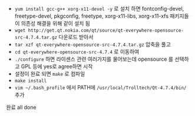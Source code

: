 
* `yum install gcc-g++ xorg-x11-devel -y` 로 설치 하면 fontconfig-devel, freetype-devel, pkgconfig, freetype, xorg-x11-libs, xorg-x11-xfs 패키지들이 의존성 해결을 위해 같이 설치 됨
* `wget http://get.qt.nokia.com/qt/source/qt-everywhere-opensource-src-4.7.4.tar.gz` 다운로드 받아서
* `tar xzf qt-everywhere-opensource-src-4.7.4.tar.gz` 압축을 풀고
* `cd qt-everywhere-opensource-src-4.7.4` 로 이동하여
* `./configure` 하면 라이센스 관련 여러가지를 물어보는데 opensource 를 선택하고 GPL 등에 yes로 agree하면 시작
* 설정이 완료 되면 `make` 로 컴파일
* `make install`
* `vim ~/.bash_profile` 에서 PATH에 `/usr/local/Trolltech/Qt-4.7.4/bin/` 추가

완료 all done